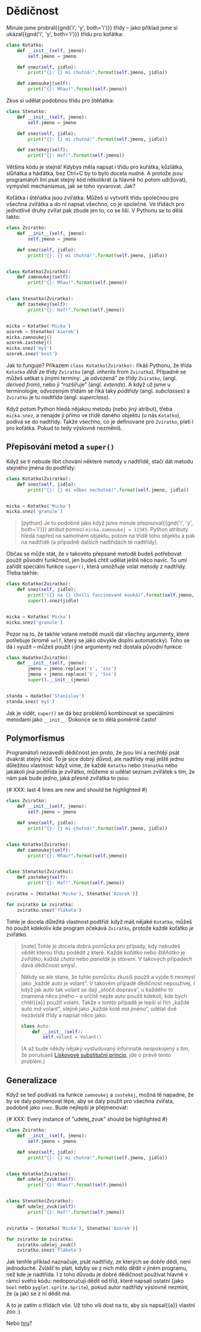 # Dědičnost

Minule jsme probral{{gnd('i', 'y', both='i')}} třídy – jako příklad jsme si
ukázal{{gnd('i', 'y', both='i')}} třídu pro koťátka:

```python
class Kotatko:
    def __init__(self, jmeno):
        self.jmeno = jmeno

    def snez(self, jidlo):
        print("{}: {} mi chutná!".format(self.jmeno, jidlo))

    def zamnoukej(self):
        print("{}: Mňau!".format(self.jmeno))
```

Zkus si udělat podobnou třídu pro štěňátka:

```python
class Stenatko:
    def __init__(self, jmeno):
        self.jmeno = jmeno

    def snez(self, jidlo):
        print("{}: {} mi chutná!".format(self.jmeno, jidlo))

    def zastekej(self):
        print("{}: Haf!".format(self.jmeno))
```

Většina kódu je stejná!
Kdybys měla napsat i třídu pro kuřátka, kůzlátka,
slůňátka a háďátka, bez Ctrl+C by to bylo docela nudné.
A protože jsou programátoři líní psát stejný kód
několikrát (a hlavně ho potom udržovat), vymysleli
mechanismus, jak se toho vyvarovat. Jak?

Koťátka i štěňátka jsou zvířátka.
Můžeš si vytvořit třídu společnou pro všechna
zvířátka a do ní napsat všechno, co je společné.
Ve třídách pro jednotlivé druhy zvířat pak zbude jen
to, co se liší.
V Pythonu se to dělá takto:

```python
class Zviratko:
    def __init__(self, jmeno):
        self.jmeno = jmeno

    def snez(self, jidlo):
        print("{}: {} mi chutná!".format(self.jmeno, jidlo))


class Kotatko(Zviratko):
    def zamnoukej(self):
        print("{}: Mňau!".format(self.jmeno))


class Stenatko(Zviratko):
    def zastekej(self):
        print("{}: Haf!".format(self.jmeno))


micka = Kotatko('Micka')
azorek = Stenatko('Azorek')
micka.zamnoukej()
azorek.zastekej()
micka.snez('myš')
azorek.snez('kost')
```

Jak to funguje?
Příkazem `class Kotatko(Zviratko):`
říkáš Pythonu, že třída `Kotatko`
*dědí* ze třídy `Zviratko`
(angl. *inherits* from `Zviratko`).
Případně se můžeš setkat s jinými termíny:
„je odvozená” ze třídy `Zviratko`,
(angl. *derived from*),
nebo ji “rozšiřuje” (angl. *extends*).
A když už jsme u terminologie, odvozeným třídám se
říká taky *podtřídy* (angl. *subclasses*)
a `Zviratko` je tu *nadtřída*
(angl. *superclass*).

Když potom Python hledá nějakou metodu
(nebo jiný atribut), třeba `micka.snez`,
a nenajde ji přímo ve třídě daného objektu (u nás
`Kotatko`), podívá se do nadtřídy.
Takže všechno, co je definované pro
`Zviratko`, platí i pro koťátka.
Pokud to tedy výslovně nezměníš.


## Přepisování metod a `super()`

Když se ti nebude líbit chování některé metody
v nadtřídě, stačí dát metodu stejného jména do
podtřídy:

```python
class Kotatko(Zviratko):
    def snez(self, jidlo):
        print("{}: {} mi vůbec nechutná!".format(self.jmeno, jidlo))


micka = Kotatko('Micka')
micka.snez('granule')
```

> [python]
> Je to podobné jako když jsme minule přepisoval{{gnd('i', 'y', both='i')}}
> atribut pomocí `micka.zamnoukej = 12345`.
> Python atributy hledá napřed na samotném objektu,
> potom na třídě toho objektu a pak na nadtřídě
> (a případně dalších nadtřídách té nadtřídy).

Občas se může stát, že v takovéto přepsané metodě budeš
potřebovat použít původní funkčnost, jen budeš chtít udělat ještě něco navíc.
To umí zařídit speciální funkce `super()`,
která umožňuje volat metody z nadtřídy.
Třeba takhle:

```python
class Kotatko(Zviratko):
    def snez(self, jidlo):
        print("({} na {} chvíli fascinovaně kouká)".format(self.jmeno, jidlo))
        super().snez(jidlo)


micka = Kotatko('Micka')
micka.snez('granule')
```

Pozor na to, že takhle volané metodě musíš dát všechny
argumenty, které potřebuje (kromě `self`,
který se jako obvykle doplní automaticky).
Toho se dá i využít – můžeš použít i jiné argumenty
než dostala původní funkce:

```python
class Hadatko(Zviratko):
    def __init__(self, jmeno):
        jmeno = jmeno.replace('s', 'sss')
        jmeno = jmeno.replace('S', 'Sss')
        super().__init__(jmeno)


standa = Hadatko('Stanislav')
standa.snez('myš')
```

Jak je vidět, `super()` se dá bez problémů
kombinovat se speciálními metodami jako `__init__`.
Dokonce se to dělá poměrně často!


## Polymorfismus

Programátoři nezavedli dědičnost jen proto, že jsou
líní a nechtějí psát dvakrát stejný kód.
To je sice dobrý důvod, ale nadtřídy mají ještě jednu
důležitou vlastnost: když víme, že každé
`Kotatko` nebo `Stenatko`
nebo jakákoli jiná podtřída je zvířátko,
můžeme si udělat seznam zvířátek s tím,
že nám pak bude jedno, jaká přesně zvířátka to jsou:

{# XXX: last 4 lines are new and should be highlighted #}
```python
class Zviratko:
    def __init__(self, jmeno):
        self.jmeno = jmeno

    def snez(self, jidlo):
        print("{}: {} mi chutná!".format(self.jmeno, jidlo))


class Kotatko(Zviratko):
    def zamnoukej(self):
        print("{}: Mňau!".format(self.jmeno))


class Stenatko(Zviratko):
    def zastekej(self):
        print("{}: Haf!".format(self.jmeno))

zviratka = [Kotatko('Micka'), Stenatko('Azorek')]

for zviratko in zviratka:
    zviratko.snez('flákota')
```

Tohle je docela důležitá vlastnost podtříd:
když máš nějaké `Kotatko`, můžeš ho použít
kdekoliv kde program očekává `Zviratko`,
protože každé koťátko *je* zvířátko.

> [note]
> Tohle je docela dobrá pomůcka pro případy, kdy nebudeš vědět
> kterou třídu podědit z které.
> Každé *koťátko* nebo *štěňátko*
> je *zvířátko*, každá *chata*
> nebo *panelák* je *stavení*.
> V takových případech dává dědičnost smysl.
>
> Někdy se ale stane, že tuhle pomůcku zkusíš použít a vyjde ti
> nesmysl jako „každé auto je volant”.
> V takovém případě dědičnost nepoužívej.
> I když jak auto tak volant se dají „otočit doprava”,
> u každého to znamená něco jiného – a určitě nejde auto
> použít kdekoli, kde bych chtěl{{a}} použít volant.
> Takže v tomto případě je lepší si říct „každé auto
> *má* volant”, stejně jako „každé kotě
> *má* jméno”, udělat dvě nezávislé třídy a napsat něco jako:
>
> ```python
> class Auto:
>     def __init__(self):
>         self.volant = Volant()
> ```
>
> (A až bude někdy nějaký vystudovaný informatik nespokojený
> s tím, že porušuješ
> [Liskovové substituční princip](https://en.wikipedia.org/wiki/Liskov_substitution_principle),
> jde o právě tento problém.)

## Generalizace

Když se teď podíváš na funkce `zamnoukej`
a `zastekej`, možná tě napadne, že by se
daly pojmenovat lépe, aby se daly použít pro všechna
zvířata, podobně jako `snez`.
Bude nejlepší je přejmenovat:


{# XXX: Every instance of "udelej_zvuk" should be highlighted #}
```python
class Zviratko:
    def __init__(self, jmeno):
        self.jmeno = jmeno

    def snez(self, jidlo):
        print("{}: {} mi chutná!".format(self.jmeno, jidlo))


class Kotatko(Zviratko):
    def udelej_zvuk(self):
        print("{}: Mňau!".format(self.jmeno))


class Stenatko(Zviratko):
    def udelej_zvuk(self):
        print("{}: Haf!".format(self.jmeno))


zviratka = [Kotatko('Micka'), Stenatko('Azorek')]

for zviratko in zviratka:
    zviratko.udelej_zvuk()
    zviratko.snez('flákota')
```

Jak tenhle příklad naznačuje, psát nadtřídy, ze kterých se dobře dědí,
není jednoduché. Zvlášť to platí, kdyby se z nich mělo dědit v jiném
programu, než kde je nadtřída.
I z toho důvodu je dobré dědičnost používat hlavně v rámci svého kódu:
nedoporučuji dědit od tříd, které napsali ostatní (jako `bool` nebo
`pyglet.sprite.Sprite`), pokud autor nadtřídy výslovně nezmíní, že (a jak) se
z ní dědit má.

A to je zatím o třídách vše. Už toho víš dost na to,
aby sis napsal{{a}} vlastní zoo :)

Nebo [hru](../../projects/asteroids/)?
